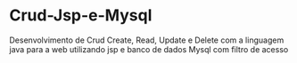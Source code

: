 # Crud-Jsp-e-Mysql
Desenvolvimento de Crud Create, Read, Update e Delete com a linguagem java para a web utilizando jsp e banco de dados Mysql com filtro de acesso
